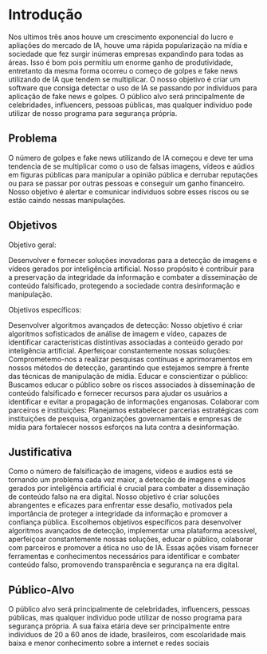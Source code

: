 # Introdução

Nos ultimos três anos houve um crescimento exponencial do lucro e apliações do mercado de IA, houve uma rápida popularização na mídia e sociedade que fez surgir inúmeras empresas
expandindo para todas as áreas. Isso é bom pois permitiu um enorme ganho de produtividade, entretanto da mesma forma ocorreu o começo de golpes e fake news utilizando de IA que tendem se multiplicar. O nosso objetivo é criar um software que consiga detectar o uso de IA se passando por individuos para aplicação de fake news e golpes. O público alvo será principalmente de celebridades, influencers, pessoas públicas, mas qualquer individuo pode utilizar de nosso programa para segurança própria. 

## Problema

O número de golpes e fake news utilizando de IA começou e deve ter uma tendencia de se multiplicar como o uso de falsas imagens, vídeos e aúdios em figuras públicas para manipular a opinião pública e derrubar reputações ou para se passar por outras pessoas e conseguir um ganho financeiro. Nosso objetivo é alertar e comunicar indíviduos sobre esses riscos ou se estão caindo nessas manipulações.


## Objetivos

Objetivo geral:

Desenvolver e fornecer soluções inovadoras para a detecção de imagens e vídeos gerados por inteligência artificial. Nosso propósito é contribuir para a preservação da integridade da informação e combater a disseminação de conteúdo falsificado, protegendo a sociedade contra desinformação e manipulação.

Objetivos específicos:

Desenvolver algoritmos avançados de detecção: Nosso objetivo é criar algoritmos sofisticados de análise de imagem e vídeo, capazes de identificar características distintivas associadas a conteúdo gerado por inteligência artificial.
Aperfeiçoar constantemente nossas soluções: Comprometemo-nos a realizar pesquisas contínuas e aprimoramentos em nossos métodos de detecção, garantindo que estejamos sempre à frente das técnicas de manipulação de mídia.
Educar e conscientizar o público: Buscamos educar o público sobre os riscos associados à disseminação de conteúdo falsificado e fornecer recursos para ajudar os usuários a identificar e evitar a propagação de informações enganosas.
Colaborar com parceiros e instituições: Planejamos estabelecer parcerias estratégicas com instituições de pesquisa, organizações governamentais e empresas de mídia para fortalecer nossos esforços na luta contra a desinformação.

## Justificativa

Como o número de falsificação de imagens, videos e audios está se tornando um problema cada vez maior, a detecção de imagens e vídeos gerados por inteligência artificial é crucial para combater a disseminação de conteúdo falso na era digital. Nosso objetivo é criar soluções abrangentes e eficazes para enfrentar esse desafio, motivados pela importância de proteger a integridade da informação e promover a confiança pública. Escolhemos objetivos específicos para desenvolver algoritmos avançados de detecção, implementar uma plataforma acessível, aperfeiçoar constantemente nossas soluções, educar o público, colaborar com parceiros e promover a ética no uso de IA. Essas ações visam fornecer ferramentas e conhecimentos necessários para identificar e combater conteúdo falso, promovendo transparência e segurança na era digital.

## Público-Alvo

O público alvo será principalmente de celebridades, influencers, pessoas públicas, mas qualquer individuo pode utilizar de nosso programa para segurança própria. A sua faixa etária deve ser principalmente entre individuos de 20 a 60 anos de idade, brasileiros, com escolaridade mais baixa e menor conhecimento sobre a internet e redes sociais
